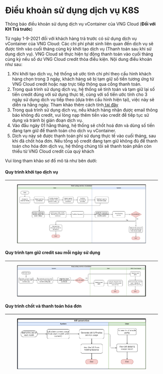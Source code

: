 # Điều khoản sử dụng dịch vụ K8S

Thông báo điều khoản sử dụng dịch vụ vContainer của VNG Cloud (**Đối với KH Trả trước**)

Từ ngày 1-9-2021 đối với khách hàng trả trước có sử dụng dịch vụ vContainer của VNG Cloud: Các chi phí phát sinh liên quan đến dịch vụ sẽ được tính vào cuối tháng cùng kỳ khởi tạo dịch vụ (Thanh toán sau khi sử dụng dịch vụ). VNG Cloud sẽ thực hiện tự động thanh toán vào cuối tháng cùng kỳ nếu số dư VNG Cloud credit thỏa điều kiện. Nội dung điều khoản như sau:

1. Khi khởi tạo dịch vụ, hệ thống sẽ ước tính chi phí theo cấu hình khách hàng chọn trong 3 ngày, khách hàng sẽ bị tạm giữ số tiền tương ứng từ VNG Cloud credit hoặc nạp trực tiếp thông qua cổng thanh toán.
2. Trong quá trình sử dụng dịch vụ, hệ thống sẽ tính toán và tạm giữ lại số tiền credit đúng với sử dụng thực tế, cùng với số tiền ước tính cho 3 ngày sử dụng dịch vụ tiếp theo (dựa trên cấu hình hiện tại), việc này sẽ diễn ra hằng ngày. Tham khảo thêm cách tính[ tại đây](../../../../quan-ly-hoa-don-chi-phi-and-tai-nguyen-tren-vng-cloud/trai-nghiem-billing-and-kenh-thanh-toan/ve-billing-and-payment/thanh-toan/tam-giu-credit.md)
3. Trong quá trình sử dụng dịch vụ, nếu khách hàng nhận được email thông báo không đủ credit, vui lòng nạp thêm tiền vào credit để tiếp tục sử dụng và tránh bị gián đoạn dịch vụ.
4. Vào đầu ngày 01 hằng tháng, hệ thống sẽ chốt hoá đơn và dùng số tiền đang tạm giữ để thanh toán cho dịch vụ vContainer.
5. Dịch vụ này sẽ được thanh toán phí sử dụng thực tế vào cuối tháng, sau khi đã chốt hóa đơn. Nếu tổng số credit đang tạm giữ không đủ để thanh toán cho hóa đơn dịch vụ, hệ thống chúng tôi sẽ thanh toán phần còn thiếu từ VNG Cloud credit của quý khách

Vui lòng tham khảo sơ đồ mô tả như bên dưới:

#### Quy trình khởi tạo dịch vụ <a href="#id-dieukhoansudungdichvuk8s-quytrinhkhoitaodichvu" id="id-dieukhoansudungdichvuk8s-quytrinhkhoitaodichvu"></a>

***

<figure><img src="../../../../.gitbook/assets/image (498).png" alt=""><figcaption></figcaption></figure>

#### Quy trình tạm giữ credit sau mỗi ngày sử dụng <a href="#id-dieukhoansudungdichvuk8s-quytrinhtamgiucreditsaumoingaysudung" id="id-dieukhoansudungdichvuk8s-quytrinhtamgiucreditsaumoingaysudung"></a>

***

<figure><img src="../../../../.gitbook/assets/image (499).png" alt=""><figcaption></figcaption></figure>

#### Quy trình chốt và thanh toán hóa đơn <a href="#id-dieukhoansudungdichvuk8s-quytrinhchotvathanhtoanhoadon" id="id-dieukhoansudungdichvuk8s-quytrinhchotvathanhtoanhoadon"></a>

***

<figure><img src="../../../../.gitbook/assets/image (500).png" alt=""><figcaption></figcaption></figure>

